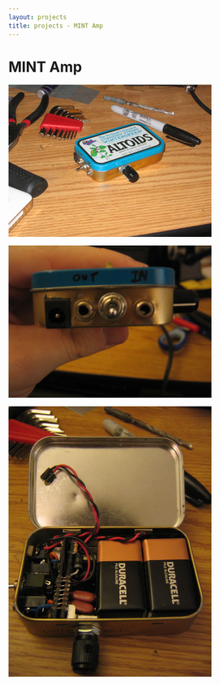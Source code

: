 ```yaml
---
layout: projects
title: projects - MINT Amp
---
```


MINT Amp
========

![mintamp](/images/mintamp.jpg)

![mintampside](/images/mintampside.jpg)

![mintampopen](/images/mintampopen.jpg)